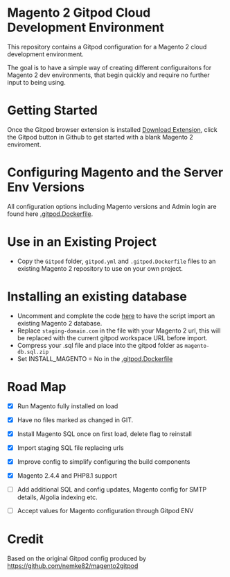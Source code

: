# Magento 2 Gitpod Cloud Development Environment

This repository contains a Gitpod configuration for a Magento 2 cloud development environment. 

The goal is to have a simple way of creating different configuraitons for Magento 2 dev environments, that begin quickly and require no further input to being using. 

  
# Getting Started
Once the Gitpod browser extension is installed [Download Extension](https://www.gitpod.io/docs/browser-extension), click the Gitpod button in Github to get started with a blank Magento 2 enviroment.

# Configuring Magento and the Server Env Versions
All configuration options including Magento versions and Admin login are found here [.gitpod.Dockerfile](https://github.com/develodesign/magento-gitpod/blob/main/.gitpod.Dockerfile). 

# Use in an Existing Project
- Copy the ```Gitpod``` folder, ```gitpod.yml``` and ```.gitpod.Dockerfile``` files to an existing Magento 2 repository to use on your own project.

# Installing an existing database
- Uncomment and complete the code [here](https://github.com/develodesign/magento-gitpod/blob/0880b246b9392d07d3655c740ba2f59376fd68f2/gitpod/m2-install.sh#L28) to have the script import an existing Magento 2 database. 
- Replace ```staging-domain.com``` in the file with your Magento 2 url, this will be replaced with the current gitpod workspace URL before import.
- Compress your .sql file and place into the gitpod folder as ```magento-db.sql.zip```
- Set INSTALL_MAGENTO = No in the [.gitpod.Dockerfile](https://github.com/develodesign/magento-gitpod/blob/main/.gitpod.Dockerfile)


# Road Map
- [x] Run Magento fully installed on load
- [x] Have no files marked as changed in GIT.
- [x] Install Magento SQL once on first load, delete flag to reinstall
- [x] Import staging SQL file replacing urls 
- [x] Improve config to simplify configuring the build components
- [x] Magento 2.4.4 and PHP8.1 support
- [ ] Add additional SQL and config updates, Magento config for SMTP details, Algolia indexing etc. 
- [ ] Accept values for Magento configuration through Gitpod ENV


# Credit
Based on the original Gitpod config produced by https://github.com/nemke82/magento2gitpod
